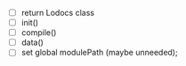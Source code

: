 
- [ ] return Lodocs class
- [ ] init()
- [ ] compile()
- [ ] data()
- [ ] set global modulePath (maybe unneeded);
